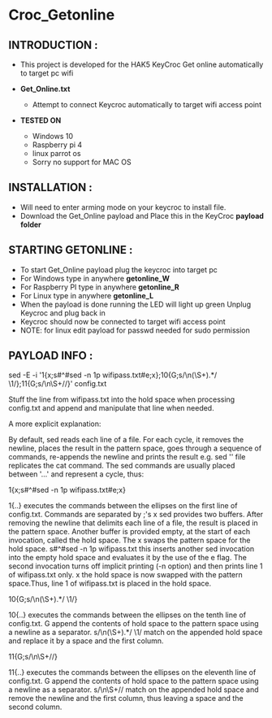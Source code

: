 # Croc_Getonline

## INTRODUCTION :
  - This project is developed for the HAK5 KeyCroc Get online automatically to target pc wifi

* **Get_Online.txt**
  - Attempt to connect Keycroc automatically to target wifi access point

* **TESTED ON**
  - Windows 10
  - Raspberry pi 4
  - linux parrot os
  - Sorry no support for MAC OS

## INSTALLATION :

  - Will need to enter arming mode on your keycroc to install file.
  - Download the Get_Online payload and Place this in the KeyCroc **payload folder**

## STARTING GETONLINE :

   - To start Get_Online payload plug the keycroc into target pc
   - For Windows type in anywhere **getonline_W**
   - For Raspberry PI type in anywhere **getonline_R**
   - For Linux type in anywhere **getonline_L**
   - When the payload is done running the LED will light up green Unplug Keycroc and plug back in
   - Keycroc should now be connected to target wifi access point
   - NOTE: for linux edit payload for passwd needed for sudo permission

## PAYLOAD INFO :

sed -E -i '1{x;s#^#sed -n 1p wifipass.txt#e;x};10{G;s/\n(\S+).*/ \1/};11{G;s/\n\S+//}' config.txt 

Stuff the line from wifipass.txt into the hold space when processing config.txt and append and manipulate that line when needed.

A more explicit explanation:

By default, sed reads each line of a file. For each cycle, it removes the newline, places the result in the pattern space, goes through a sequence of commands, re-appends the newline and prints the result e.g. sed '' file replicates the cat command. The sed commands are usually placed between '...' and represent a cycle, thus:

1{x;s#^#sed -n 1p wifipass.txt#e;x}

1{..} executes the commands between the ellipses on the first line of config.txt. Commands are separated by ;'s
x sed provides two buffers. After removing the newline that delimits each line of a file, the result is placed in the pattern space. Another buffer is provided empty, at the start of each invocation, called the hold space. The x swaps the pattern space for the hold space.
s#^#sed -n 1p wifipass.txt this inserts another sed invocation into the empty hold space and evaluates it by the use of the e flag. The second invocation turns off implicit printing (-n option) and then prints line 1 of wifipass.txt only.
x the hold space is now swapped with the pattern space.Thus, line 1 of wifipass.txt is placed in the hold space.

10{G;s/\n(\S+).*/ \1/}

10{..} executes the commands between the ellipses on the tenth line of config.txt.
G append the contents of hold space to the pattern space using a newline as a separator.
s/\n(\S+).*/ \1/ match on the appended hold space and replace it by a space and the first column.

11{G;s/\n\S+//}

11{..} executes the commands between the ellipses on the eleventh line of config.txt.
G append the contents of hold space to the pattern space using a newline as a separator.
s/\n\S+// match on the appended hold space and remove the newline and the first column, thus leaving a space and the second column.
